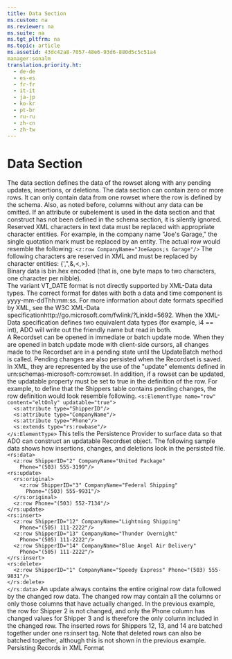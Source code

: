 ```yaml
---
title: Data Section
ms.custom: na
ms.reviewer: na
ms.suite: na
ms.tgt_pltfrm: na
ms.topic: article
ms.assetid: 43dc42a8-7057-48e6-93d6-880d5c5c51a4
manager:sonalm
translation.priority.ht: 
  - de-de
  - es-es
  - fr-fr
  - it-it
  - ja-jp
  - ko-kr
  - pt-br
  - ru-ru
  - zh-cn
  - zh-tw
---
```

# Data Section
<?xml version="1.0" encoding="utf-8"?>
<developerConceptualDocument xmlns="http://ddue.schemas.microsoft.com/authoring/2003/5" xmlns:xlink="http://www.w3.org/1999/xlink" xmlns:xsi="http://www.w3.org/2001/XMLSchema-instance" xsi:schemaLocation="http://ddue.schemas.microsoft.com/authoring/2003/5 http://dduestorage.blob.core.windows.net/ddueschema/developer.xsd">
  <introduction>
    <para>The data section defines the data of the rowset along with any pending updates, insertions, or deletions. The data section can contain zero or more rows. It can only contain data from one rowset where the row is defined by the schema. Also, as noted before, columns without any data can be omitted. If an attribute or subelement is used in the data section and that construct has not been defined in the schema section, it is silently ignored.</para>
  </introduction>
  <section>
    <title>String</title>
    <content>
      <para>Reserved XML characters in text data must be replaced with appropriate character entities. For example, in the company name "Joe's Garage," the single quotation mark must be replaced by an entity. The actual row would resemble the following:</para>
      <code>&lt;z:row CompanyName="Joe&amp;apos;s Garage"/&gt;</code>
      <para>The following characters are reserved in XML and must be replaced by character entities: {',",&amp;,&lt;,&gt;}.</para>
    </content>
  </section>
  <section>
    <title>Binary</title>
    <content>
      <para>Binary data is bin.hex encoded (that is, one byte maps to two characters, one character per nibble).</para>
    </content>
  </section>
  <section>
    <title>DateTime</title>
    <content>
      <para>The variant VT_DATE format is not directly supported by XML-Data data types. The correct format for dates with both a data and time component is yyyy-mm-ddThh:mm:ss.</para>
      <para>For more information about date formats specified by XML, see the <externalLink><linkText>W3C XML-Data specification</linkText><linkUri>http://go.microsoft.com/fwlink/?LinkId=5692</linkUri></externalLink>.</para>
      <para>When the XML-Data specification defines two equivalent data types (for example, i4 == int), ADO will write out the friendly name but read in both.</para>
    </content>
  </section>
  <section>
    <title>Managing Pending Changes</title>
    <content>
      <para>A Recordset can be opened in immediate or batch update mode. When they are opened in batch update mode with client-side cursors, all changes made to the Recordset are in a pending state until the UpdateBatch method is called. Pending changes are also persisted when the Recordset is saved. In XML, they are represented by the use of the "update" elements defined in urn:schemas-microsoft-com:rowset. In addition, if a rowset can be updated, the updatable property must be set to true in the definition of the row. For example, to define that the Shippers table contains pending changes, the row definition would look resemble following.</para>
      <code>&lt;s:ElementType name="row" content="eltOnly" updatable="true"&gt;
  &lt;s:attribute type="ShipperID"/&gt;
  &lt;s:attribute type="CompanyName"/&gt;
  &lt;s:attribute type="Phone"/&gt;
  &lt;s:extends type="rs:rowbase"/&gt;
&lt;/s:ElementType&gt;</code>
      <para>This tells the Persistence Provider to surface data so that ADO can construct an updatable Recordset object.</para>
      <para>The following sample data shows how insertions, changes, and deletions look in the persisted file.</para>
      <code>&lt;rs:data&gt;
  &lt;z:row ShipperID="2" CompanyName="United Package" 
    Phone="(503) 555-3199"/&gt;
&lt;rs:update&gt;
  &lt;rs:original&gt;
    &lt;z:row ShipperID="3" CompanyName="Federal Shipping" 
      Phone="(503) 555-9931"/&gt;
  &lt;/rs:original&gt;
  &lt;z:row Phone="(503) 552-7134"/&gt;
&lt;/rs:update&gt;
&lt;rs:insert&gt;
  &lt;z:row ShipperID="12" CompanyName="Lightning Shipping" 
    Phone="(505) 111-2222"/&gt;
  &lt;z:row ShipperID="13" CompanyName="Thunder Overnight" 
    Phone="(505) 111-2222"/&gt;
  &lt;z:row ShipperID="14" CompanyName="Blue Angel Air Delivery" 
    Phone="(505) 111-2222"/&gt;
&lt;/rs:insert&gt;
&lt;rs:delete&gt;
  &lt;z:row ShipperID="1" CompanyName="Speedy Express" Phone="(503) 555-9831"/&gt;
&lt;/rs:delete&gt;
&lt;/rs:data&gt;</code>
      <para>An update always contains the entire original row data followed by the changed row data. The changed row may contain all the columns or only those columns that have actually changed. In the previous example, the row for Shipper 2 is not changed, and only the Phone column has changed values for Shipper 3 and is therefore the only column included in the changed row. The inserted rows for Shippers 12, 13, and 14 are batched together under one rs:insert tag. Note that deleted rows can also be batched together, although this is not shown in the previous example.</para>
    </content>
  </section>
  <relatedTopics>
<link xlink:href="f3113ec4-ae31-428f-89c6-bc1024f128ea">Persisting Records in XML Format</link>
</relatedTopics>
</developerConceptualDocument>